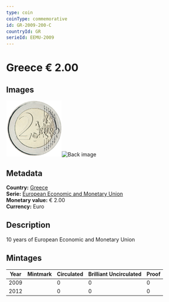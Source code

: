 ```yaml
---
type: coin
coinType: commemorative
id: GR-2009-200-C
countryId: GR
serieId: EEMU-2009
---
```


# Greece € 2.00

## Images

<img src="../../Images/common-2007-200.png" height="150" alt="Front image"><img src="Images/GR-2009-200-000.png" height="150" alt="Back image">

## Metadata

**Country:** [Greece](../../Countries/Greece/index.md)\
**Serie:** [European Economic and Monetary Union](index.md)\
**Monetary value:** € 2.00\
**Currency:** Euro

## Description
10 years of European Economic and Monetary Union

## Mintages

| Year | Mintmark | Circulated | Brilliant Uncirculated | Proof |
| ---- | -------- | ---------- | ---------------------- | ----- |
| 2009 |  | 0| 0 | 0 |
| 2012 |  | 0| 0 | 0 |
